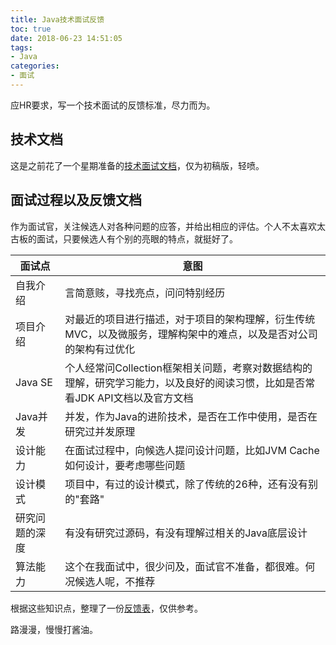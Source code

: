 ```yaml
---
title: Java技术面试反馈
toc: true
date: 2018-06-23 14:51:05
tags:
- Java
categories:
- 面试
---
```


应HR要求，写一个技术面试的反馈标准，尽力而为。

## 技术文档

这是之前花了一个星期准备的[技术面试文档](http://od0tim0m3.bkt.clouddn.com/Java%E6%8A%80%E6%9C%AF%E9%9D%A2%E8%AF%95-%E5%88%9D%E7%A8%BF.pdf)，仅为初稿版，轻喷。

## 面试过程以及反馈文档

作为面试官，关注候选人对各种问题的应答，并给出相应的评估。个人不太喜欢太古板的面试，只要候选人有个别的亮眼的特点，就挺好了。

| 面试点 | 意图 |
|--------|--------|
| 自我介绍 |  言简意赅，寻找亮点，问问特别经历 |
| 项目介绍 | 对最近的项目进行描述，对于项目的架构理解，衍生传统MVC，以及微服务，理解构架中的难点，以及是否对公司的架构有过优化 |
| Java SE | 个人经常问Collection框架相关问题，考察对数据结构的理解，研究学习能力，以及良好的阅读习惯，比如是否常看JDK API文档以及官方文档 |
| Java并发 | 并发，作为Java的进阶技术，是否在工作中使用，是否在研究过并发原理 |
| 设计能力 | 在面试过程中，向候选人提问设计问题，比如JVM Cache如何设计，要考虑哪些问题 |
| 设计模式 | 项目中，有过的设计模式，除了传统的26种，还有没有别的"套路" |
| 研究问题的深度 | 有没有研究过源码，有没有理解过相关的Java底层设计 |
| 算法能力 | 这个在我面试中，很少问及，面试官不准备，都很难。何况候选人呢，不推荐 |

根据这些知识点，整理了一份[反馈表](http://od0tim0m3.bkt.clouddn.com/%E9%9D%A2%E8%AF%95%E5%8F%8D%E9%A6%88.docx)，仅供参考。

路漫漫，慢慢打酱油。